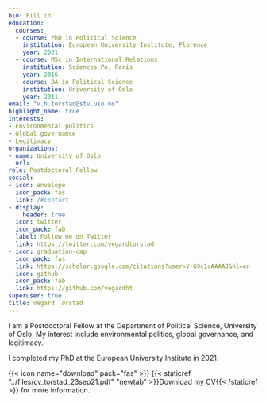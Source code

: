 ```yaml
---
bio: Fill in.
education:
  courses:
  - course: PhD in Political Science
    institution: European University Institute, Florence
    year: 2021
  - course: MSc in International Relations
    institution: Sciences Po, Paris
    year: 2016
  - course: BA in Political Science
    institution: University of Oslo
    year: 2011
email: "v.h.torstad@stv.uio.no"
highlight_name: true
interests:
- Environmental politics
- Global governance
- Legitimacy
organizations:
- name: University of Oslo
  url: 
role: Postdoctoral Fellow
social:
- icon: envelope
  icon_pack: fas
  link: /#contact
- display:
    header: true
  icon: twitter
  icon_pack: fab
  label: Follow me on Twitter
  link: https://twitter.com/vegardtorstad
- icon: graduation-cap
  icon_pack: fas
  link: https://scholar.google.com/citations?user=V-G9c1cAAAAJ&hl=en
- icon: github
  icon_pack: fab
  link: https://github.com/vegardht
superuser: true
title: Vegard Tørstad
---
```


I am a Postdoctoral Fellow at the Department of Political Science, University of Oslo. My interest include environmental politics, global governance, and legitimacy. 

I completed my PhD at the European University Institute in 2021.

{{< icon name="download" pack="fas" >}} {{< staticref "../files/cv_torstad_23sep21.pdf" "newtab" >}}Download my CV{{< /staticref >}} for more information.
